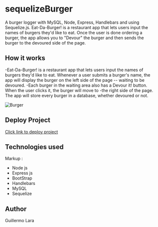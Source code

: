# sequelizeBurger
A burger logger with MySQL, Node, Express, Handlebars and using Sequelize.js. Eat-Da-Burger! is a restaurant app that lets users input the names of burgers they'd like to eat. Once the user is done ordering a burger, the app allows you to "Devour" the burger and then sends the burger to the devoured side of the page.

## How it works ##

-Eat-Da-Burger! is a restaurant app that lets users input the names of burgers they'd like to eat.
Whenever a user submits a burger's name, the app will display the burger on the left side of the page -- waiting to be devoured.
-Each burger in the waiting area also has a Devour it! button. When the user clicks it, the burger will move to -the right side of the page.
The app will store every burger in a database, whether devoured or not.

![Burger](public/images/bur.png)

## Deploy Project
[Click link to deploy project](https://fast-woodland-65175.herokuapp.com/)

## Technologies used ##

Markup : 
* Node js
* Express js
* BootStrap
* Handlebars
* MySQL
* Sequelize

## Author ## 
Guillermo Lara
